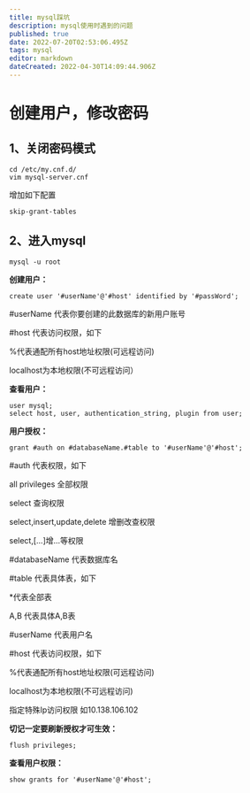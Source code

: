 ```yaml
---
title: mysql踩坑
description: mysql使用时遇到的问题
published: true
date: 2022-07-20T02:53:06.495Z
tags: mysql
editor: markdown
dateCreated: 2022-04-30T14:09:44.906Z
---
```


# 创建用户，修改密码

## 1、关闭密码模式

```plaintext
cd /etc/my.cnf.d/
vim mysql-server.cnf
```

增加如下配置

```plaintext
skip-grant-tables
```

## 2、进入mysql 

```plaintext
mysql -u root
```

**创建用户：**

```plaintext
create user '#userName'@'#host' identified by '#passWord';
```

#userName 代表你要创建的此数据库的新用户账号

#host 代表访问权限，如下

%代表通配所有host地址权限(可远程访问)

localhost为本地权限(不可远程访问）

**查看用户：**

```plaintext
user mysql;
select host, user, authentication_string, plugin from user;
```

**用户授权：**

```plaintext
grant #auth on #databaseName.#table to '#userName'@'#host';
```

#auth 代表权限，如下

all privileges 全部权限

select 查询权限

select,insert,update,delete 增删改查权限

select,\[…\]增…等权限

#databaseName 代表数据库名

#table 代表具体表，如下

\*代表全部表

A,B 代表具体A,B表

#userName 代表用户名

#host 代表访问权限，如下

%代表通配所有host地址权限(可远程访问)

localhost为本地权限(不可远程访问)

指定特殊Ip访问权限 如10.138.106.102

**切记一定要刷新授权才可生效：**

```plaintext
flush privileges;
```

**查看用户权限：**

```plaintext
show grants for '#userName'@'#host';
```